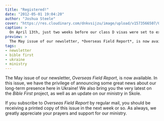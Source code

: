 ```yaml
---
title: "Registered!"
date: "2012-05-01 19:04:20"
author: "Joshua Steele"
cover: "https://res.cloudinary.com/dnkvsijzu/image/upload/v1573566507/OFReport/2012-05-01-registered/reg-card-12-6_waewmx.jpg"
caption: >
  On April 13th, just two weeks before our class D visas were set to expire, each member of our team received long-term residency cards like the one pictured above.
preview: >
  The May issue of our newsletter, *Overseas Field Report*, is now available. In this issue, we have the privilege of announcing some great news about our long-term presence here in Ukraine! We also bring you the very latest on the *Bible First* project, as well as an update on our ministry in Skole.
tags:
- newsletter
- bible first
- ukraine
- ministry
---
```


The May issue of our newsletter, *Overseas Field Report*, is now available. In this issue, we have the privilege of announcing some great news about our long-term presence here in Ukraine! We also bring you the very latest on the *Bible First* project, as well as an update on our ministry in Skole.

<article-callout content="OFR-May-2012.pdf" :download="true" />

If you subscribe to *Overseas Field Report* by regular mail, you should be receiving a printed copy of this issue in the next week or so. As always, we greatly appreciate your prayers and support for our ministry.
